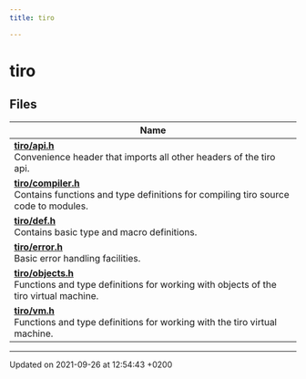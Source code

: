 ```yaml
---
title: tiro

---
```


# tiro



## Files

| Name           |
| -------------- |
| **[tiro/api.h](/docs/api/files/api_8h#file-api.h)** <br>Convenience header that imports all other headers of the tiro api.  |
| **[tiro/compiler.h](/docs/api/files/compiler_8h#file-compiler.h)** <br>Contains functions and type definitions for compiling tiro source code to modules.  |
| **[tiro/def.h](/docs/api/files/def_8h#file-def.h)** <br>Contains basic type and macro definitions.  |
| **[tiro/error.h](/docs/api/files/error_8h#file-error.h)** <br>Basic error handling facilities.  |
| **[tiro/objects.h](/docs/api/files/objects_8h#file-objects.h)** <br>Functions and type definitions for working with objects of the tiro virtual machine.  |
| **[tiro/vm.h](/docs/api/files/vm_8h#file-vm.h)** <br>Functions and type definitions for working with the tiro virtual machine.  |






-------------------------------

Updated on 2021-09-26 at 12:54:43 +0200

